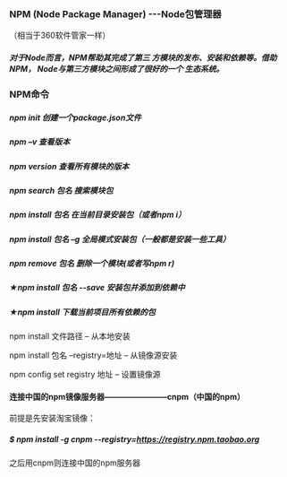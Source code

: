 ### NPM (Node Package Manager) ---Node包管理器

（相当于360软件管家一样）

##### 对于Node而言，NPM帮助其完成了第三 方模块的发布、安装和依赖等。借助NPM， Node与第三方模块之间形成了很好的一个 生态系统。

### NPM命令

##### npm init  										创建一个package.json文件

##### npm –v 						   				查看版本

##### npm version 								 查看所有模块的版本

##### npm search 包名 		  			    搜索模块包 

##### npm install 包名			     			在当前目录安装包（或者npm i）

##### npm install 包名 –g 		  		     全局模式安装包（一般都是安装一些工具）

##### npm remove 包名 						 删除一个模块(或者写npm r)

##### ★npm install  包名 --save 			安装包并添加到依赖中

##### ★npm install    							  下载当前项目所有依赖的包

npm install 文件路径		 – 从本地安装 

npm install 包名 –registry=地址 				   – 从镜像源安装 

npm config set registry 地址 						– 设置镜像源



#### 连接中国的npm镜像服务器————————cnpm（中国的npm）

前提是先安装淘宝镜像：

##### $ npm install -g cnpm --registry=https://registry.npm.taobao.org

之后用cnpm则连接中国的npm服务器


